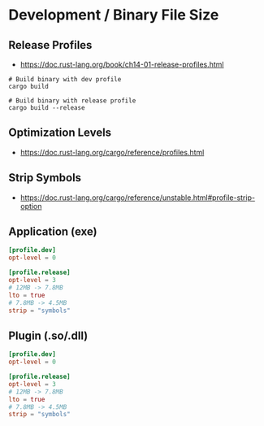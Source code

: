 # Development / Binary File Size

## Release Profiles

* https://doc.rust-lang.org/book/ch14-01-release-profiles.html

```shell
# Build binary with dev profile
cargo build
```

```shell
# Build binary with release profile
cargo build --release
```

## Optimization Levels

* https://doc.rust-lang.org/cargo/reference/profiles.html

## Strip Symbols

* https://doc.rust-lang.org/cargo/reference/unstable.html#profile-strip-option

## Application (exe)

```toml
[profile.dev]
opt-level = 0

[profile.release]
opt-level = 3
# 12MB -> 7.8MB
lto = true
# 7.8MB -> 4.5MB
strip = "symbols"
```

## Plugin (.so/.dll)

```toml
[profile.dev]
opt-level = 0

[profile.release]
opt-level = 3
# 12MB -> 7.8MB
lto = true
# 7.8MB -> 4.5MB
strip = "symbols"
```
